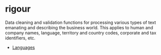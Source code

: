 # rigour 

Data cleaning and validation functions for processing various types of text emanating and describing the business world. This applies to human and company names, language, territory
and country codes, corporate and tax identifiers, etc.

* [Languages](langs.md)